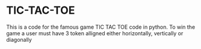 # TIC-TAC-TOE

This is a code for the famous game TIC TAC TOE code in python.
To win the game a user must have 3 token alligned either horizontally, vertically or diagonally
